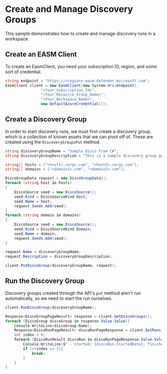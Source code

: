 # Create and Manage Discovery Groups

This sample demonstrates how to create and manage discovery runs in a workspace.

## Create an EASM Client

To create an EasmClient, you need your subscription ID, region, and some sort of credential.

```C# Snippet:Sample2_DiscoveryGroups_Create_Client
string endpoint = "https://<region>.easm.defender.microsoft.com";
EasmClient client = new EasmClient(new System.Uri(endpoint),
                "<Your_Subscription_Id>",
                "<Your_Resource_Group_Name>",
                "<Your_Workspace_Name>",
                new DefaultAzureCredential());
```

## Create a Discovery Group

In order to start discovery runs, we must first create a discovery group, which is a collection of known assets that we can pivot off of. These are created using the `DiscoveryGroupsPut` method.

```C# Snippet:Sample2_DiscoveryGroups_Create_Discovery_Group
string discoveryGroupName = "Sample Disco From C#";
string discoveryGroupDescription = "This is a sample discovery group generated from C#";

string[] hosts = ["<host1>.<org>.com", "<host2>.<org>.com"];
string[] domains = ["<domain1>.com", "<domain2>.com"];

DiscoGroupData request = new DiscoGroupData();
foreach (string host in hosts)
{
    DiscoSource seed = new DiscoSource();
    seed.Kind = DiscoSourceKind.Host;
    seed.Name = host;
    request.Seeds.Add(seed);
}
foreach (string domain in domains)
{
    DiscoSource seed = new DiscoSource();
    seed.Kind = DiscoSourceKind.Domain;
    seed.Name = domain;
    request.Seeds.Add(seed);
}

request.Name = discoveryGroupName;
request.Description = discoveryGroupDescription;

client.PutDiscoGroup(discoveryGroupName, request);
```

## Run the Discovery Group

Discovery groups created through the API's `put` method aren't run automatically, so we need to start the run ourselves.

```C# Snippet:Sample2_DiscoveryGroups_Run
client.RunDiscoGroup(discoveryGroupName);

Response<DiscoGroupPageResult> response = client.GetDiscoGroups();
foreach (DiscoGroup discoGroup in response.Value.Value){
    Console.WriteLine(discoGroup.Name);
    Response<DiscoRunPageResult> discoRunPageResponse = client.GetRuns(discoGroup.Name);
    int index = 0;
    foreach (DiscoRunResult discoRun in discoRunPageResponse.Value.Value){
        Console.WriteLine($" - started: {discoRun.StartedDate}, finished: {discoRun.CompletedDate}, assets found: {discoRun.TotalAssetsFoundCount}");
        if (++index == 5){
            break;
        }
    }
}
```
